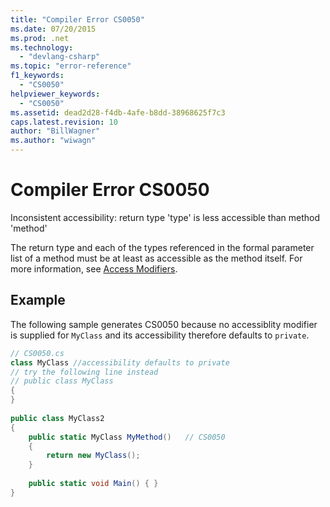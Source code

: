 ```yaml
---
title: "Compiler Error CS0050"
ms.date: 07/20/2015
ms.prod: .net
ms.technology: 
  - "devlang-csharp"
ms.topic: "error-reference"
f1_keywords: 
  - "CS0050"
helpviewer_keywords: 
  - "CS0050"
ms.assetid: dead2d28-f4db-4afe-b8dd-38968625f7c3
caps.latest.revision: 10
author: "BillWagner"
ms.author: "wiwagn"
---
```

# Compiler Error CS0050
Inconsistent accessibility: return type 'type' is less accessible than method 'method'  
  
 The return type and each of the types referenced in the formal parameter list of a method must be at least as accessible as the method itself. For more information, see [Access Modifiers](../../../csharp/programming-guide/classes-and-structs/access-modifiers.md).  
  
## Example  
 The following sample generates CS0050 because no accessiblity modifier is supplied for `MyClass` and its accessibility therefore defaults to `private`.  
  
```csharp  
// CS0050.cs  
class MyClass //accessibility defaults to private  
// try the following line instead  
// public class MyClass   
{  
}  
  
public class MyClass2  
{  
    public static MyClass MyMethod()   // CS0050  
    {  
        return new MyClass();  
    }  
  
    public static void Main() { }  
}  
```
